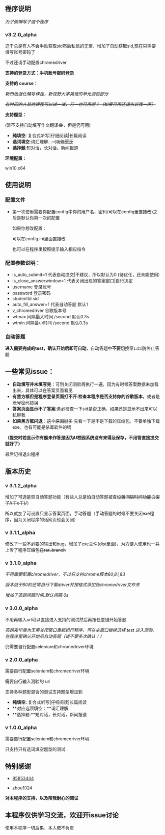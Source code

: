 ## 程序说明

~~*为了偷懒写了这个程序*~~

### v3.2.0_alpha

迫于总是有人不会手动获取sid然后私信的无奈，增加了自动获取sid,现在只需要填写账号密码了

不过还请手动配置chromedriver



**支持的登录方式：手机账号密码登录**

**支持的 course：**

*新四级强化辅导课程，新视野大学英语的单元测验部分*

~~*有时间的人其他课程可以试一试，万一也可用呢？（如果可用还请告诉我一声）*~~

**支持题型：**

(暂不支持自动填写作文翻译😂，但是仍可用)

* **纯填空**: 复合式听写|仔细阅读|长篇阅读
* **选词填空**:词汇理解...~~（功能匮乏~~
* **选择题**:短对话，长对话，新闻报道

**环境配置：**

win10 x64

## 使用说明

### 配置文件

* 第一次使用需要你配置config中你的用户名，密码~~(可以在config里直接改)~~之后是默认你第一次的配置

  如果你想改配置：

  可以在config.ini里面直接改

  也可以在程序里按照提示输入相应指令

### 配置参数说明：

* is_auto_submit=1 代表自动提交|不建议，所以默认为0 (待优化，还未能使用)
* is_close_answerwindow=1 代表关闭出现的答案窗口|自行决定
* username 登录账号
* password 登录密码
* studentId sid
* auto_fill_answer=1 代表自动答题 默认1
* v_chromedriver 谷歌版本号
* wtmax 间隔最大时间 /second 默认0.3s
* wtmin 间隔最小时间 /second 默认0.3s

### 自动答题

**进入需要完成的test，确认开始后即可自动**，自动答题中**不要**切换窗口以防终止答题

##  一些常见issue：

* **自动填写并未填写完**：可到关闭测验再执行一遍，因为有时候答案数据未加载出来，具体可以在答案页面看见
* **有黑方框但是程序登录页面打不开**:**检查本程序是否支持你的谷歌版本**，或者是账号密码错误
* **答案页面显示不了答案**:务必检查一下sid是否正确，如果还是显示不出来可以私聊我
* **如果黑方框闪退**：~~这个原因挺多~~ 先看一下是不是下载的压缩包，不要单独下载exe，也有可能是杀毒软件的锅

**（提交时若显示你有题未作答是因为U校园系统没有来得及保存，不用管直接提交就好了）**

最后记得退出程序



## 版本历史

### v 3.1.2_alpha

增加了可选是否自动答题功能（有些人总是怕自动答题被查~~设置间隔时间功能白废了/(ㄒoㄒ)/~~）

所以就加了可设置只显示答案页面，手动答题（手动答题的时候不要关闭exe程序，因为关闭程序的话网页也会关闭）

### v 3.1.1_alpha

修改了一些不必要的输出和bug，增加了exe文件(dist里面)，为方便人使用也一并上传了程序压缩包~~在rar_branch~~

### v 3.1.0_alpha

*不再需要配置chromedriver，不过只支持chrome版本80,81,83*

*版本低于80的还需自行下载driver并按格式添加到chromedriver文件夹*

*增加了答题间隔时间,默认间隔 0s*

### v 3.0.0_alpha

不用再输入url可以直接进入支持的测试然后再按任意键开始答题

*答题完毕后也无需关闭窗口重新运行程序，可在主窗口继续选择 test 进入测验，在程序里确认开始后自动答题（请不要多次确认！）*

仍需要自行配置selenium和chromedriver环境

### v 2.0.0_alpha

需要自行配置selenium和chromedriver环境

需要自行输入测验的 url

支持多种题型混合的测试支持题型增加到

- **纯填空:** 复合式听写|仔细阅读|长篇阅读
- **对应选项填空：**词汇理解
- **选择题:**短对话，长对话，新闻报道

### v 1.0.0_alpha

需要自行配置selenium和chromedriver环境

只支持只有选词填空题型的测试

## 特别感谢

* [ 85853444](https://github.com/858534444)

* zhou1024

**对本程序的支持，以及陪我耐心的调试**

## 本程序仅供学习交流，欢迎开issue讨论

使用本程序一切后果，本人概不负责